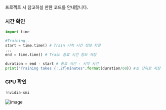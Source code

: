 프로젝트 시 참고하실 만한 코드를 안내합니다.

### 시간 확인

```python
import time

#Training..
start = time.time() # Train 시작 시간 정보 저장
...
end = time.time() # Train 종료 시간 정보 저장

duration = end - start # 종료 시간 - 시작 시간
print("Training takes {:.2f}minutes".format(duration/60)) #초 단위로 저장되므로, 60으로 나누어 분으로 표시
```




### GPU 확인
```python
!nvidia-smi
```
![image](https://user-images.githubusercontent.com/52940511/101285236-73a4eb00-3827-11eb-8d07-6e433d4fde29.png)
